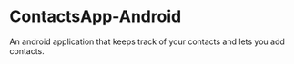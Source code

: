 # ContactsApp-Android
An android application that keeps track of your contacts and lets you add contacts.
